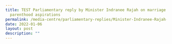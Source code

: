 ```yaml
---
title: TEST Parliamentary reply by Minister Indranee Rajah on marriage and
  parenthood aspirations
permalink: /media-centre/parliamentary-replies/Minister-Indranee-Rajah-on-marriage-and-parenthood-aspirations
date: 2022-01-06
layout: post
description: ""
---
```

